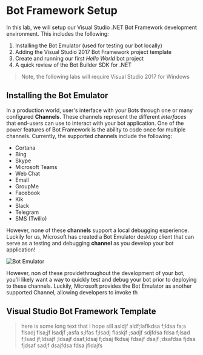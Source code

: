 # Bot Framework Setup

In this lab, we will setup our Visual Studio .NET Bot Framework development environment.  This includes the following:

1.	Installing the Bot Emulator (used for testing our bot locally)
2.	Adding the Visual Studio 2017 Bot Framework project template
3.	Create and running our first *Hello World* bot project
4.	A quick review of the Bot Builder SDK for .NET

> Note, the following labs will require Visual Studio 2017 for Windows


## Installing the Bot Emulator
In a production world, user's interface with your Bots through one or many configured **Channels**.  These channels represent the different *interfaces* that end-users can use to interact with your bot application.  One of the power features of Bot Framework is the ability to code once for multiple channels.  Currently, the supported channels include the following:

*	Cortana
*	Bing
*	Skype
*	Microsoft Teams
*	Web Chat
*	Email
*	GroupMe
*	Facebook
*	Kik
*	Slack
*	Telegram
*	SMS (Twilio)

However, none of these **channels** support a local debugging experience.  Luckily for us, Microsoft has created a Bot Emulator desktop client that can serve as a testing and debugging **channel** as you develop your bot application!


![Bot Emulator](https://github.com/gtewksbury/Microsoft-Bot-Framework-HOL/blob/luis-readme/lab%201%20-%20Setup/images/bot-emulator.png)


However, non of these providethroughout the development of your bot, you'll likely want a way to quickly test and debug your bot prior to deploying to these channels.  Luckily, Microsoft provides the Bot Emulator as another supported Channel, allowing developers to invoke th

## Visual Studio Bot Framework Template



> here is some long text that I hope sill asldjf aldf;laflkdsa f;ldsa fa;s flsadj flsa;jf lsadjf ;asfa s;lfas f;lsadj flaskjf ;sadjf sdjfdsa fdsa f;lsad f;lsad jf;ldsajf ;ldsajf dsaf;ldsaj f;dsaj fkdsaj fdsajf dsajf ;dsafdsa fjdsa fjdsaf sadjf dsajfdsa fdsa jfldajfs 